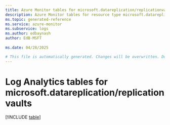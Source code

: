 ```yaml
---
title: Azure Monitor tables for microsoft.datareplication/replicationvaults
description: Azure Monitor tables for resource type microsoft.datareplication/replicationvaults
ms.topic: generated-reference
ms.service: azure-monitor
ms.subservice: logs
ms.author: edbaynash
author: EdB-MSFT
   
ms.date: 04/28/2025

# This file is automatically generated. Changes will be overwritten. Do not change this file directly.
---
```


# Log Analytics tables for microsoft.datareplication/replicationvaults  

[!INCLUDE [table](~/reusable-content/ce-skilling/azure/includes/azure-monitor/reference/tables/microsoft-datareplication_replicationvaults-include.md)]

